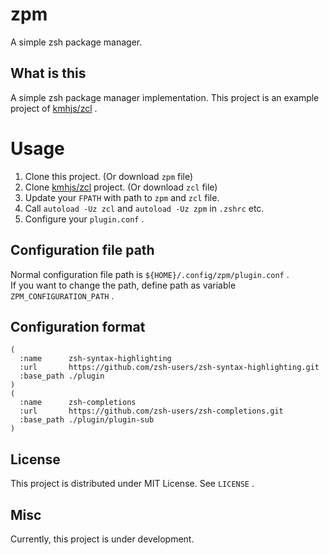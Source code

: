 # zpm

A simple zsh package manager.

## What is this

A simple zsh package manager implementation. This project is an example project
of [kmhjs/zcl](https://github.com/kmhjs/zcl) .

# Usage

1. Clone this project. (Or download `zpm` file)
2. Clone [kmhjs/zcl](https://github.com/kmhjs/zcl) project. (Or download `zcl` file)
3. Update your `FPATH` with path to `zpm` and `zcl` file.
4. Call `autoload -Uz zcl` and `autoload -Uz zpm` in `.zshrc` etc.
5. Configure your `plugin.conf` .

## Configuration file path

Normal configuration file path is `${HOME}/.config/zpm/plugin.conf` .  
If you want to change the path, define path as variable `ZPM_CONFIGURATION_PATH` .

## Configuration format

```
(
  :name      zsh-syntax-highlighting
  :url       https://github.com/zsh-users/zsh-syntax-highlighting.git
  :base_path ./plugin
)
(
  :name      zsh-completions
  :url       https://github.com/zsh-users/zsh-completions.git
  :base_path ./plugin/plugin-sub
)
```

## License

This project is distributed under MIT License. See `LICENSE` .

## Misc

Currently, this project is under development.
